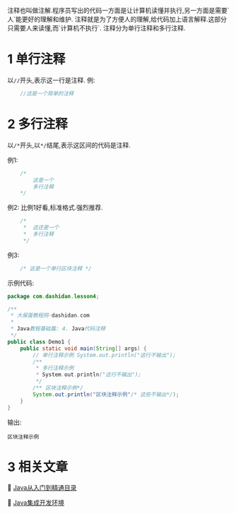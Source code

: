 <div class="jumbotron">
	<p>注释也叫做注解.程序员写出的代码一方面是让计算机读懂并执行,另一方面是需要`人`能更好的理解和维护. 注释就是为了方便人的理解,给代码加上语言解释.这部分只需要人来读懂,而`计算机不执行`. 注释分为单行注释和多行注释.</p>  
</div>

1 单行注释
===

以`//`开头,表示这一行是注释.
例:
```java
	//这是一个简单的注释
```

2 多行注释
===

以`/*`开头,以`*/`结尾,表示这区间的代码是注释.

例1:
```java
	/*
		这是一个
		多行注释
	*/	
```
例2:
比例1好看,标准格式.强烈推荐.
```java
	/*
	 *	这还是一个
	 *	多行注释
	 */	
```

例3:
```java
	/* 这是一个单行区块注释 */	
```

示例代码:
```java
package com.dashidan.lesson4;

/**
 * 大屎蛋教程网-dashidan.com
 *
 * Java教程基础篇: 4. Java代码注释
 */
public class Demo1 {
    public static void main(String[] args) {
        // 单行注释示例 System.out.println("这行不输出");
        /**
         * 多行注释示例
         * System.out.println("这行不输出");
         */
        /** 区块注释示例*/
        System.out.println("区块注释示例"/* 这些不输出*/);
    }
}

```
输出:

	区块注释示例

3 相关文章
===
📖 [Java从入门到精通目录](http://localhost/article/java/basic/index.html)   

📖 [Java集成开发环境](http://localhost/article/java/basic/Java集成开发环境.html)   